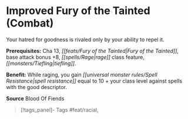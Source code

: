 ﻿---
cssclass: [feats]

---
# Improved Fury of the Tainted (Combat)

Your hatred for goodness is rivaled only by your ability to repel it.

**Prerequisites:** Cha 13, _[[feats/Fury of the Tainted|Fury of the Tainted]]_, base attack bonus +8, _[[spells/Rage|rage]]_ class feature, _[[monsters/Tiefling|tiefling]]_.

**Benefit:** While raging, you gain _[[universal monster rules/Spell Resistance|spell resistance]]_ equal to 10 + your class level against spells with the good descriptor.

**Source** Blood Of Fiends
>[!tags_panel]- Tags
> #feat/racial, 